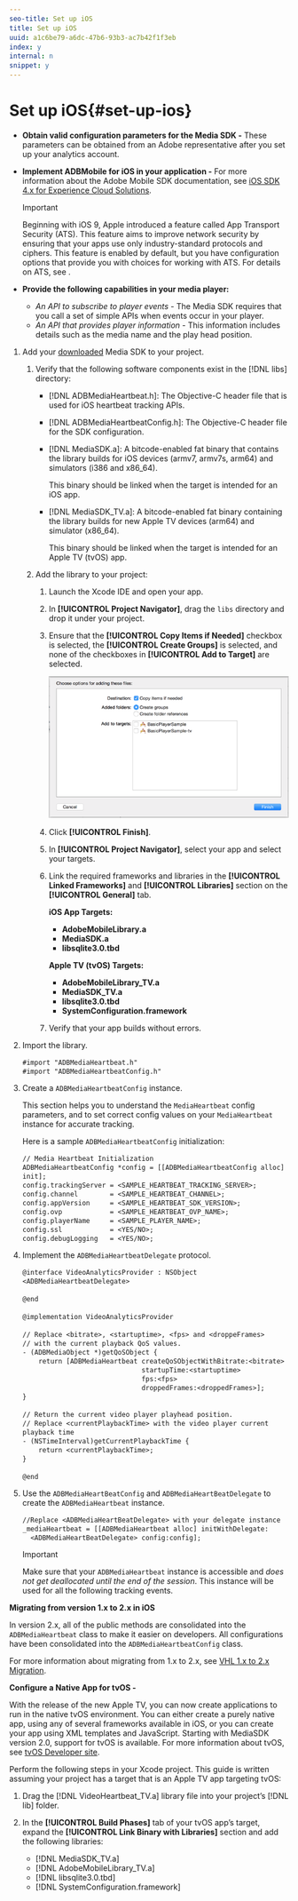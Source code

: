 ```yaml
---
seo-title: Set up iOS
title: Set up iOS
uuid: a1c6be79-a6dc-47b6-93b3-ac7b42f1f3eb
index: y
internal: n
snippet: y
---
```


# Set up iOS{#set-up-ios}

* **Obtain valid configuration parameters for the Media SDK -** These parameters can be obtained from an Adobe representative after you set up your analytics account. 
* **Implement ADBMobile for iOS in your application -** For more information about the Adobe Mobile SDK documentation, see [iOS SDK 4.x for Experience Cloud Solutions](https://marketing.adobe.com/resources/help/en_US/mobile/ios/). 

  >[!IMPORTANT]
  >
  >Beginning with iOS 9, Apple introduced a feature called App Transport Security (ATS). This feature aims to improve network security by ensuring that your apps use only industry-standard protocols and ciphers. This feature is enabled by default, but you have configuration options that provide you with choices for working with ATS. For details on ATS, see [](https://marketing.adobe.com/resources/help/en_US/mobile/ios/app_transport_security.html).

* **Provide the following capabilities in your media player:**

    * *An API to subscribe to player events* - The Media SDK requires that you call a set of simple APIs when events occur in your player. 
    * *An API that provides player information* - This information includes details such as the media name and the play head position.

1. Add your [downloaded](../../sdk-implement/download-sdks.md#section_551A10AD7880426BB29AE52482BB4211) Media SDK to your project.

    1. Verify that the following software components exist in the [!DNL libs] directory:

        * [!DNL ADBMediaHeartbeat.h]: The Objective-C header file that is used for iOS heartbeat tracking APIs. 
        * [!DNL ADBMediaHeartbeatConfig.h]: The Objective-C header file for the SDK configuration. 
        * [!DNL MediaSDK.a]: A bitcode-enabled fat binary that contains the library builds for iOS devices (armv7, armv7s, arm64) and simulators (i386 and x86_64).

          This binary should be linked when the target is intended for an iOS app. 
        
        * [!DNL MediaSDK_TV.a]: A bitcode-enabled fat binary containing the library builds for new Apple TV devices (arm64) and simulator (x86_64).

          This binary should be linked when the target is intended for an Apple TV (tvOS) app.

    1. Add the library to your project:

        1. Launch the Xcode IDE and open your app. 
        1. In **[!UICONTROL Project Navigator]**, drag the `libs` directory and drop it under your project. 
        
        1. Ensure that the **[!UICONTROL Copy Items if Needed]** checkbox is selected, the **[!UICONTROL Create Groups]** is selected, and none of the checkboxes in **[!UICONTROL Add to Target]** are selected.

           <a id="fig_7D00471EC1C6429885025702767E2C10"></a>        
        
           ![](assets/choose-options_ios.png)

        1. Click **[!UICONTROL Finish]**. 
        1. In **[!UICONTROL Project Navigator]**, select your app and select your targets. 
        1. Link the required frameworks and libraries in the **[!UICONTROL Linked Frameworks]** and **[!UICONTROL Libraries]** section on the **[!UICONTROL General]** tab.

           **iOS App Targets:**

            * **AdobeMobileLibrary.a**
            * **MediaSDK.a**
            * **libsqlite3.0.tbd**

           **Apple TV (tvOS) Targets:**

            * **AdobeMobileLibrary_TV.a** 
            * **MediaSDK_TV.a** 
            * **libsqlite3.0.tbd** 
            * **SystemConfiguration.framework**

        1. Verify that your app builds without errors.

1. Import the library.

   ```
   #import "ADBMediaHeartbeat.h" 
   #import "ADBMediaHeartbeatConfig.h" 
   ```

1. Create a `ADBMediaHeartbeatConfig` instance.

   This section helps you to understand the `MediaHeartbeat` config parameters, and to set correct config values on your `MediaHeartbeat` instance for accurate tracking.

   Here is a sample `ADBMediaHeartbeatConfig` initialization: 

   ```
   // Media Heartbeat Initialization 
   ADBMediaHeartbeatConfig *config = [[ADBMediaHeartbeatConfig alloc] init]; 
   config.trackingServer = <SAMPLE_HEARTBEAT_TRACKING_SERVER>; 
   config.channel        = <SAMPLE_HEARTBEAT_CHANNEL>; 
   config.appVersion     = <SAMPLE_HEARTBEAT_SDK_VERSION>; 
   config.ovp            = <SAMPLE_HEARTBEAT_OVP_NAME>; 
   config.playerName     = <SAMPLE_PLAYER_NAME>; 
   config.ssl            = <YES/NO>; 
   config.debugLogging   = <YES/NO>; 
   
   ```

1. Implement the `ADBMediaHeartbeatDelegate` protocol.

   ```
   @interface VideoAnalyticsProvider : NSObject <ADBMediaHeartbeatDelegate> 
    
   @end 
    
   @implementation VideoAnalyticsProvider 
    
   // Replace <bitrate>, <startuptime>, <fps> and <droppeFrames>  
   // with the current playback QoS values. 
   - (ADBMediaObject *)getQoSObject { 
       return [ADBMediaHeartbeat createQoSObjectWithBitrate:<bitrate>  
                                 startupTime:<startuptime>   
                                 fps:<fps>  
                                 droppedFrames:<droppedFrames>]; 
   } 
    
   // Return the current video player playhead position. 
   // Replace <currentPlaybackTime> with the video player current playback time 
   - (NSTimeInterval)getCurrentPlaybackTime { 
       return <currentPlaybackTime>; 
   } 
    
   @end
   ```

1. Use the `ADBMediaHeartBeatConfig` and `ADBMediaHeartBeatDelegate` to create the `ADBMediaHeartbeat` instance.

   ```
   //Replace <ADBMediaHeartBeatDelegate> with your delegate instance 
   _mediaHeartbeat = [[ADBMediaHeartbeat alloc] initWithDelegate: 
     <ADBMediaHeartBeatDelegate> config:config];
   ```

   >[!IMPORTANT]
   >
   >Make sure that your `ADBMediaHeartbeat` instance is accessible and *does not get deallocated until the end of the session*. This instance will be used for all the following tracking events.

**Migrating from version 1.x to 2.x in iOS**

In version 2.x, all of the public methods are consolidated into the `ADBMediaHeartbeat` class to make it easier on developers. All configurations have been consolidated into the `ADBMediaHeartbeatConfig` class.

For more information about migrating from 1.x to 2.x, see [VHL 1.x to 2.x Migration](https://marketing.adobe.com/resources/help/en_US/sc/appmeasurement/hbvideo/c_vhl_mig_1x_to_2x.html).

**Configure a Native App for tvOS -**

With the release of the new Apple TV, you can now create applications to run in the native tvOS environment. You can either create a purely native app, using any of several frameworks available in iOS, or you can create your app using XML templates and JavaScript. Starting with MediaSDK version 2.0, support for tvOS is available. For more information about tvOS, see [tvOS Developer site](https://developer.apple.com/tvos/documentation/).

Perform the following steps in your Xcode project. This guide is written assuming your project has a target that is an Apple TV app targeting tvOS:

1. Drag the [!DNL VideoHeartbeat_TV.a] library file into your project’s [!DNL lib] folder. 

1. In the **[!UICONTROL Build Phases]** tab of your tvOS app’s target, expand the **[!UICONTROL Link Binary with Libraries]** section and add the following libraries:

   * [!DNL MediaSDK_TV.a]
   * [!DNL AdobeMobileLibrary_TV.a] 
   * [!DNL libsqlite3.0.tbd] 
   * [!DNL SystemConfiguration.framework]

